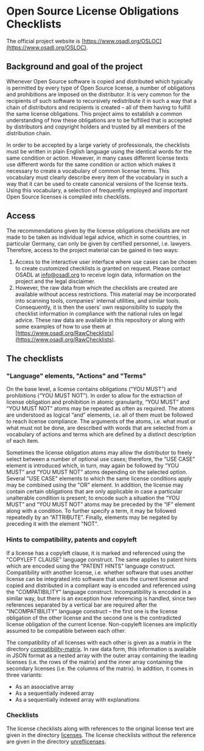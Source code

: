 # Open Source License Obligations Checklists
The official project website is [https://www.osadl.org/OSLOC](https://www.osadl.org/OSLOC).
## Background and goal of the project
Whenever Open Source software is copied and distributed which typically is permitted by every type of Open Source license, a number of obligations and prohibitions are imposed on the distributor. It is very common for the recipients of such software to recursively redistribute it in such a way that a chain of distributors and recipients is created &ndash; all of them having to fulfill the same license obligations. This project aims to establish a common understanding of how these obligations are to be fulfilled that is accepted by distributors and copyright holders and trusted by all members of the distribution chain.

In order to be accepted by a large variety of professionals, the checklists must be written in plain English language using the identical words for the same condition or action. However, in many cases different license texts use different words for the same condition or action which makes it necessary to create a vocabulary of common license terms. This vocabulary must clearly describe every item of the vocabulary in such a way that it can be used to create canonical versions of the license texts. Using this vocabulary, a selection of frequently employed and important Open Source licenses is compiled into checklists.
## Access
The recommendations given by the license obligations checklists are not made to be taken as individual legal advice, which in some countries, in particular Germany, can only be given by certified personnel, i.e. lawyers. Therefore, access to the project material can be gained in two ways:
1. Access to the interactive user interface where use cases can be chosen to create customized checklists is granted on request. Please contact OSADL at info@osadl.org to receive login data, information on the project and the legal disclaimer.
2. However, the raw data from which the checklists are created are available without access restrictions. This material may be incorporated into scanning tools, companies' internal utilities, and similar tools. Consequently, it is then the users' own responsibility to supply the checklist information in compliance with the national rules on legal advice. These raw data are available in this repository or along with some examples of how to use them at [https://www.osadl.org/RawChecklists](https://www.osadl.org/RawChecklists).
## The checklists
### "Language" elements, "Actions" and "Terms"
On the base level, a license contains obligations (“YOU MUST”) and prohibitions (“YOU MUST NOT”). In order to allow for the extraction of license obligation and prohibition in atomic granularity, “YOU MUST” and “YOU MUST NOT” atoms may be repeated as often as required. The atoms are understood as logical “and” elements, i.e. all of them must be followed to reach license compliance. The arguments of the atoms, i.e. what must or what must not be done, are described with words that are selected from a vocabulary of actions and terms which are defined by a distinct description of each item.

Sometimes the license obligation atoms may allow the distributor to freely select between a number of optional use cases; therefore, the “USE CASE” element is introduced which, in turn, may again be followed by “YOU MUST” and “YOU MUST NOT” atoms depending on the selected option. Several "USE CASE" elements to which the same license conditions apply may be combined using the "OR" element. In addition, the license may contain certain obligations that are only applicable in case a particular unalterable condition is present; to encode such a situation the “YOU MUST” and “YOU MUST NOT” atoms may be preceded by the “IF” element along with a condition. To further specify a term, it may be followed repeatedly by an “ATTRIBUTE”. Finally, elements may be negated by preceding it with the element "NOT".
### Hints to compatibility, patents and copyleft
If a license has a copyleft clause, it is marked and referenced using the "COPYLEFT CLAUSE" language construct. The same applies to patent hints which are encoded using the "PATENT HINTS" language construct. Compatibility with another license, i.e. whether software that uses another license can be integrated into software that uses the current license and copied and distributed in a compliant way is encoded and referenced using the "COMPATIBILITY" language construct. Incompatibility is encoded in a similar way, but there is an exception how referencing is handled, since two references separated by a vertical bar are required after the "INCOMPATIBILITY" language construct &ndash; the first one is the license obligation of the other license and the second one is the contradicted license obligation of the current license. Non-copyleft licenses are implicitly assumed to be compatible between each other.

The compatibility of all licenses with each other is given as a matrix in the directory [compatibility-matrix](https://github.com/osadl/OSSLCC/tree/master/compatibility-matrix). In raw data form, this information is available in JSON format as a nested array with the outer array containing the leading licenses (i.e. the rows of the matrix) and the inner array containing the secondary licenses (i.e. the columns of the matrix). In addition, it comes in three variants:
* As an associative array
* As a sequentially indexed array
* As a sequentially indexed array with explanations
### Checklists
The license checklists along with references to the original license text are given in the directory [licenses](https://github.com/osadl/OSSLCC/tree/master/licenses). The license checklists without the reference are given in the directory [unreflicenses](https://github.com/osadl/OSSLCC/tree/master/unreflicenses).
